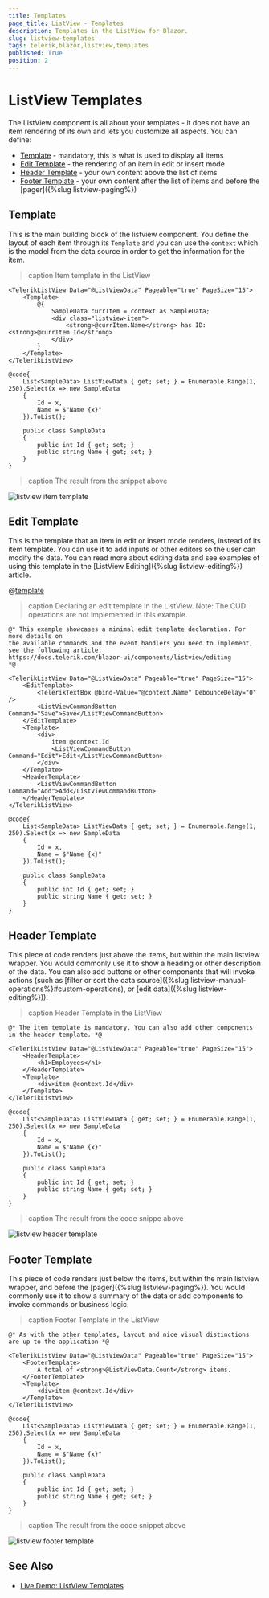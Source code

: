 ```yaml
---
title: Templates
page_title: ListView - Templates
description: Templates in the ListView for Blazor.
slug: listview-templates
tags: telerik,blazor,listview,templates
published: True
position: 2
---
```


# ListView Templates

The ListView component is all about your templates - it does not have an item rendering of its own and lets you customize all aspects. You can define:

* [Template](#template) - mandatory, this is what is used to display all items
* [Edit Template](#edit-template) - the rendering of an item in edit or insert mode
* [Header Template](#header-template) - your own content above the list of items
* [Footer Template](#footer-template) - your own content after the list of items and before the [pager]({%slug listview-paging%})

## Template

This is the main building block of the listview component. You define the layout of each item through its `Template` and you can use the `context` which is the model from the data source in order to get the information for the item.

>caption Item template in the ListView

````CSHTML
<TelerikListView Data="@ListViewData" Pageable="true" PageSize="15">
    <Template>
        @{
            SampleData currItem = context as SampleData;
            <div class="listview-item">
                <strong>@currItem.Name</strong> has ID: <strong>@currItem.Id</strong>
            </div>
        }
    </Template>
</TelerikListView>

@code{
    List<SampleData> ListViewData { get; set; } = Enumerable.Range(1, 250).Select(x => new SampleData
    {
        Id = x,
        Name = $"Name {x}"
    }).ToList();

    public class SampleData
    {
        public int Id { get; set; }
        public string Name { get; set; }
    }
}
````

>caption The result from the snippet above

![listview item template](images/listview-item-template.png)


## Edit Template

This is the template that an item in edit or insert mode renders, instead of its item template. You can use it to add inputs or other editors so the user can modify the data. You can read more about editing data and see examples of using this template in the [ListView Editing]({%slug listview-editing%}) article.

@[template](/_contentTemplates/common/inputs.md#edit-debouncedelay)

>caption Declaring an edit template in the ListView. Note: The CUD operations are not implemented in this example.

````CSHTML
@* This example showcases a minimal edit template declaration. For more details on
the available commands and the event handlers you need to implement, see the following article:
https://docs.telerik.com/blazor-ui/components/listview/editing
*@

<TelerikListView Data="@ListViewData" Pageable="true" PageSize="15">
    <EditTemplate>
        <TelerikTextBox @bind-Value="@context.Name" DebounceDelay="0" />
        <ListViewCommandButton Command="Save">Save</ListViewCommandButton>
    </EditTemplate>
    <Template>
        <div>
            item @context.Id
            <ListViewCommandButton Command="Edit">Edit</ListViewCommandButton>
        </div>
    </Template>
    <HeaderTemplate>
        <ListViewCommandButton Command="Add">Add</ListViewCommandButton>
    </HeaderTemplate>
</TelerikListView>

@code{
    List<SampleData> ListViewData { get; set; } = Enumerable.Range(1, 250).Select(x => new SampleData
    {
        Id = x,
        Name = $"Name {x}"
    }).ToList();

    public class SampleData
    {
        public int Id { get; set; }
        public string Name { get; set; }
    }
}
````

## Header Template

This piece of code renders just above the items, but within the main listview wrapper. You would commonly use it to show a heading or other description of the data. You can also add buttons or other components that will invoke actions (such as [filter or sort the data source]({%slug listview-manual-operations%}#custom-operations), or [edit data]({%slug listview-editing%})).

>caption Header Template in the ListView

````CSHTML
@* The item template is mandatory. You can also add other components in the header template. *@

<TelerikListView Data="@ListViewData" Pageable="true" PageSize="15">
    <HeaderTemplate>
        <h1>Employees</h1>
    </HeaderTemplate>
    <Template>
        <div>item @context.Id</div>
    </Template>
</TelerikListView>

@code{
    List<SampleData> ListViewData { get; set; } = Enumerable.Range(1, 250).Select(x => new SampleData
    {
        Id = x,
        Name = $"Name {x}"
    }).ToList();

    public class SampleData
    {
        public int Id { get; set; }
        public string Name { get; set; }
    }
}
````

>caption The result from the code snippe above

![listview header template](images/listview-header-template.png)


## Footer Template

This piece of code renders just below the items, but within the main listview wrapper, and before the [pager]({%slug listview-paging%}). You would commonly use it to show a summary of the data or add components to invoke commands or business logic.

>caption Footer Template in the ListView

````CSHTML
@* As with the other templates, layout and nice visual distinctions are up to the application *@

<TelerikListView Data="@ListViewData" Pageable="true" PageSize="15">
    <FooterTemplate>
        A total of <strong>@ListViewData.Count</strong> items.
    </FooterTemplate>
    <Template>
        <div>item @context.Id</div>
    </Template>
</TelerikListView>

@code{
    List<SampleData> ListViewData { get; set; } = Enumerable.Range(1, 250).Select(x => new SampleData
    {
        Id = x,
        Name = $"Name {x}"
    }).ToList();

    public class SampleData
    {
        public int Id { get; set; }
        public string Name { get; set; }
    }
}
````

>caption The result from the code snippet above

![listview footer template](images/listview-footer-template.png)




## See Also

  * [Live Demo: ListView Templates](https://demos.telerik.com/blazor-ui/listview/templates)
   
  
